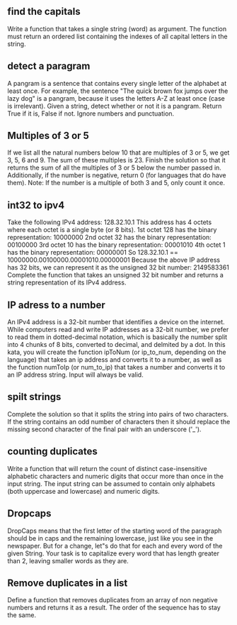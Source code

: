 ## find the capitals 
Write a function that takes a single string (word) as argument. The function must return an ordered list containing the indexes of all capital letters in the string.

## detect a paragram
A pangram is a sentence that contains every single letter of the alphabet at least once. For example, the sentence "The quick brown fox jumps over the lazy dog" is a pangram, because it uses the letters A-Z at least once (case is irrelevant).
Given a string, detect whether or not it is a pangram. Return True if it is, False if not. Ignore numbers and punctuation.

## Multiples of 3 or 5
If we list all the natural numbers below 10 that are multiples of 3 or 5, we get 3, 5, 6 and 9. The sum of these multiples is 23.
Finish the solution so that it returns the sum of all the multiples of 3 or 5 below the number passed in. Additionally, if the number is negative, return 0 (for languages that do have them).
Note: If the number is a multiple of both 3 and 5, only count it once.

## int32 to ipv4
Take the following IPv4 address: 128.32.10.1
This address has 4 octets where each octet is a single byte (or 8 bits).
1st octet 128 has the binary representation: 10000000
2nd octet 32 has the binary representation: 00100000
3rd octet 10 has the binary representation: 00001010
4th octet 1 has the binary representation: 00000001
So 128.32.10.1 == 10000000.00100000.00001010.00000001
Because the above IP address has 32 bits, we can represent it as the unsigned 32 bit number: 2149583361
Complete the function that takes an unsigned 32 bit number and returns a string representation of its IPv4 address.

## IP adress to a number
An IPv4 address is a 32-bit number that identifies a device on the internet.
While computers read and write IP addresses as a 32-bit number, we prefer to read them in dotted-decimal notation, which is basically the number split into 4 chunks of 8 bits, converted to decimal, and delmited by a dot.
In this kata, you will create the function ipToNum (or ip_to_num, depending on the language) that takes an ip address and converts it to a number, as well as the function numToIp (or num_to_ip) that takes a number and converts it to an IP address string. Input will always be valid.

## spilt strings
Complete the solution so that it splits the string into pairs of two characters. If the string contains an odd number of characters then it should replace the missing second character of the final pair with an underscore ('_').

## counting duplicates
Write a function that will return the count of distinct case-insensitive alphabetic characters and numeric digits that occur more than once in the input string. The input string can be assumed to contain only alphabets (both uppercase and lowercase) and numeric digits.

## Dropcaps
DropCaps means that the first letter of the starting word of the paragraph should be in caps and the remaining lowercase, just like you see in the newspaper.
But for a change, let"s do that for each and every word of the given String. Your task is to capitalize every word that has length greater than 2, leaving smaller words as they are.

## Remove duplicates in a list
Define a function that removes duplicates from an array of non negative numbers and returns it as a result.
The order of the sequence has to stay the same.



